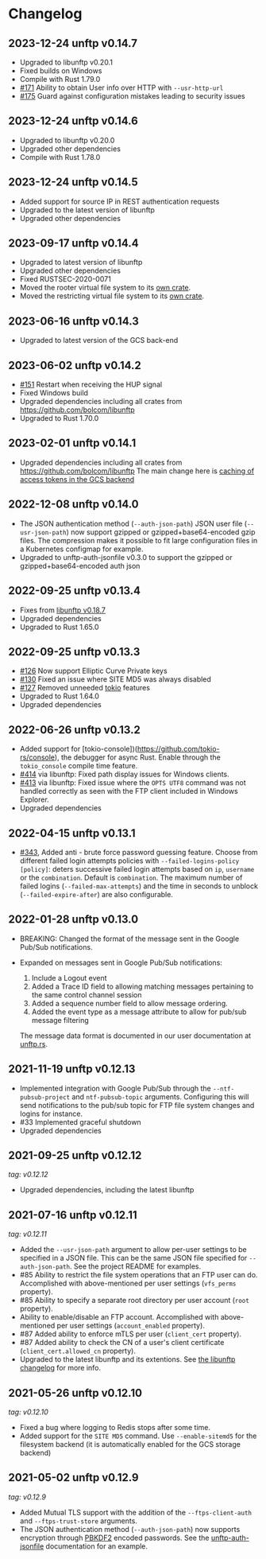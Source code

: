 # Changelog

## 2023-12-24 unftp v0.14.7

- Upgraded to libunftp v0.20.1
- Fixed builds on Windows
- Compile with Rust 1.79.0
- [#171](https://github.com/bolcom/unFTP/pull/171) Ability to obtain User info over HTTP with `--usr-http-url`
- [#175](https://github.com/bolcom/unFTP/pull/175) Guard against configuration mistakes leading to security issues

## 2023-12-24 unftp v0.14.6

- Upgraded to libunftp v0.20.0
- Upgraded other dependencies
- Compile with Rust 1.78.0

## 2023-12-24 unftp v0.14.5

- Added support for source IP in REST authentication requests
- Upgraded to the latest version of libunftp
- Upgraded other dependencies

## 2023-09-17 unftp v0.14.4

- Upgraded to latest version of libunftp
- Upgraded other dependencies
- Fixed RUSTSEC-2020-0071
- Moved the rooter virtual file system to its [own crate](https://crates.io/crates/unftp-sbe-rooter).
- Moved the restricting virtual file system to its [own crate](https://crates.io/crates/unftp-sbe-restrict).

## 2023-06-16 unftp v0.14.3

- Upgraded to latest version of the GCS back-end

## 2023-06-02 unftp v0.14.2

- [#151](https://github.com/bolcom/unFTP/pull/151) Restart when receiving the HUP signal
- Fixed Windows build
- Upgraded dependencies including all crates from https://github.com/bolcom/libunftp
- Upgraded to Rust 1.70.0

## 2023-02-01 unftp v0.14.1

- Upgraded dependencies including all crates from https://github.com/bolcom/libunftp
  The main change here is [caching of access tokens in the GCS backend](https://github.com/bolcom/libunftp/issues/384)

## 2022-12-08 unftp v0.14.0

- The JSON authentication method (`--auth-json-path`) JSON user file (`--usr-json-path`) now support gzipped or
  gzipped+base64-encoded gzip files.
  The compression makes it possible to fit large configuration files in a Kubernetes configmap for example.
- Upgraded to unftp-auth-jsonfile v0.3.0 to support the gzipped or gzipped+base64-encoded auth json

## 2022-09-25 unftp v0.13.4

- Fixes from [libunftp v0.18.7](https://github.com/bolcom/libunftp/releases/tag/libunftp-0.18.7)
- Upgraded dependencies
- Upgraded to Rust 1.65.0

## 2022-09-25 unftp v0.13.3

- [#126](https://github.com/bolcom/unFTP/issues/126) Now support Elliptic Curve Private keys
- [#130](https://github.com/bolcom/unFTP/pull/130) Fixed an issue where SITE MD5 was always disabled
- [#127](https://github.com/bolcom/unFTP/pull/127) Removed unneeded [tokio](https://crates.io/crates/tokio) features
- Upgraded to Rust 1.64.0
- Upgraded dependencies

## 2022-06-26 unftp v0.13.2

- Added support for [tokio-console])(https://github.com/tokio-rs/console), the debugger for async Rust. Enable through
  the `tokio_console` compile time feature.
- [#414](https://github.com/bolcom/libunftp/pull/414) via libunftp: Fixed path display issues for Windows clients.
- [#413](https://github.com/bolcom/libunftp/pull/413) via libunftp: Fixed issue where the `OPTS UTF8` command was not
  handled correctly as seen with the FTP client included in Windows Explorer.
- Upgraded dependencies

## 2022-04-15 unftp v0.13.1

- [#343](https://github.com/bolcom/libunftp/pull/343), Added anti - brute force password guessing feature. Choose from
  different failed login attempts policies with `--failed-logins-policy [policy]`: deters successive failed login
  attempts based on `ip`, `username` or the `combination`. Default is `combination`. The maximum number of failed
  logins (`--failed-max-attempts`) and the time in seconds to unblock (`--failed-expire-after`) are also
  configurable.

## 2022-01-28 unftp v0.13.0

- BREAKING: Changed the format of the message sent in the Google Pub/Sub notifications.
- Expanded on messages sent in Google Pub/Sub notifications:
    1. Include a Logout event
    2. Added a Trace ID field to allowing matching messages pertaining to the same control channel session
    3. Added a sequence number field to allow message ordering.
    4. Added the event type as a message attribute to allow for pub/sub message filtering

  The message data format is documented in our user documentation at [unftp.rs](https://unftp.rs/server/pubsub).

## 2021-11-19 unftp v0.12.13

- Implemented integration with Google Pub/Sub through the `--ntf-pubsub-project` and `ntf-pubsub-topic` arguments.
  Configuring
  this will send notifications to the pub/sub topic for FTP file system changes and logins for instance.
- \#33 Implemented graceful shutdown
- Upgraded dependencies

## 2021-09-25 unftp v0.12.12

_tag: v0.12.12_

- Upgraded dependencies, including the latest libunftp

## 2021-07-16 unftp v0.12.11

_tag: v0.12.11_

- Added the `--usr-json-path` argument to allow per-user settings to be specified in a JSON file. This can be the same
  JSON file specified for `--auth-json-path`. See the project README for examples.
- \#85 Ability to restrict the file system operations that an FTP user can do. Accomplished with above-mentioned per
  user
  settings (`vfs_perms` property).
- \#85 Ability to specify a separate root directory per user account (`root` property).
- Ability to enable/disable an FTP account. Accomplished with above-mentioned per user settings (`account_enabled`
  property).
- \#87 Added ability to enforce mTLS per user (`client_cert` property).
- \#87 Added ability to check the CN of a user's client certificate (`client_cert.allowed_cn` property).
- Upgraded to the latest libunftp and its extentions.
  See [the libunftp changelog](https://github.com/bolcom/libunftp/blob/master/CHANGELOG.md)
  for more info.

## 2021-05-26 unftp v0.12.10

_tag: v0.12.10_

- Fixed a bug where logging to Redis stops after some time.
- Added support for the `SITE MD5` command. Use `--enable-sitemd5` for the filesystem backend (it is automatically
  enabled for the GCS storage backend)

## 2021-05-02 unftp v0.12.9

_tag: v0.12.9_

- Added Mutual TLS support with the addition of the `--ftps-client-auth` and `--ftps-trust-store` arguments.
- The JSON authentication method (`--auth-json-path`) now supports encryption through
  [PBKDF2](https://tools.ietf.org/html/rfc2898#section-5.2) encoded passwords. See the
  [unftp-auth-jsonfile](https://docs.rs/unftp-auth-jsonfile/0.1.1/unftp_auth_jsonfile/) documentation for an example.
